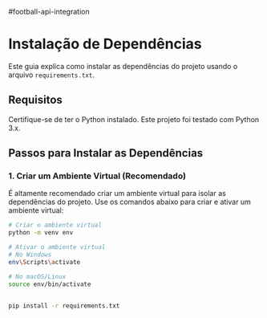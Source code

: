 #football-api-integration

# Instalação de Dependências

Este guia explica como instalar as dependências do projeto usando o arquivo `requirements.txt`.

## Requisitos

Certifique-se de ter o Python instalado. Este projeto foi testado com Python 3.x.

## Passos para Instalar as Dependências

### 1. Criar um Ambiente Virtual (Recomendado)

É altamente recomendado criar um ambiente virtual para isolar as dependências do projeto. Use os comandos abaixo para criar e ativar um ambiente virtual:

```sh
# Criar o ambiente virtual
python -m venv env

# Ativar o ambiente virtual
# No Windows
env\Scripts\activate

# No macOS/Linux
source env/bin/activate


pip install -r requirements.txt

